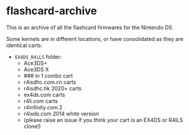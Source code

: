 # flashcard-archive
This is an archive of all the flashcard firmwares for the Nintendo DS

Some kernels are in different locations, or have consolidated as they are identical carts:

- `EX4DS_R4iLS` folder:
  - Ace3DS+
  - Ace3DS X
  - \### in 1 combo cart
  - r4isdhc.com.cn carts
  - r4isdhc.hk 2020+ carts
  - ex4ds.com carts
  - r4li.com carts
  - r4infinity.com 2
  - r4ixds.com 2014 white version
  - (please raise an issue if you think your cart is an EX4DS or R4iLS clone!)